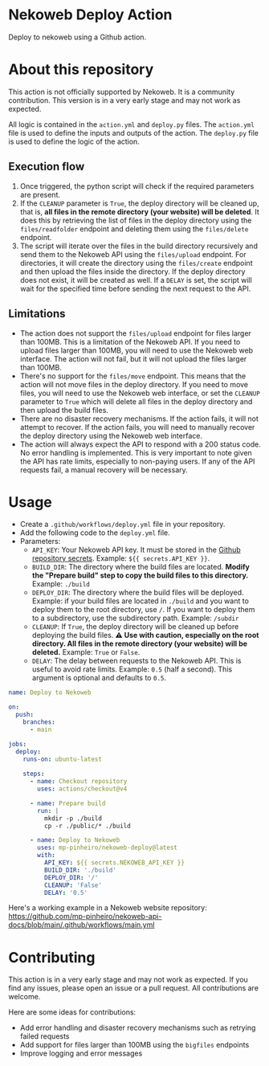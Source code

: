 # Nekoweb Deploy Action

Deploy to nekoweb using a Github action.

# About this repository

This action is not officially supported by Nekoweb. It is a community contribution. This version is in a very early stage and may not work as expected.

All logic is contained in the `action.yml` and `deploy.py` files. The `action.yml` file is used to define the inputs and outputs of the action. The `deploy.py` file is used to define the logic of the action.

## Execution flow

1. Once triggered, the python script will check if the required parameters are present.
2. If the `CLEANUP` parameter is `True`, the deploy directory will be cleaned up, that is, **all files in the remote directory (your website) will be deleted**. It does this by retrieving the list of files in the deploy directory using the `files/readfolder` endpoint and deleting them using the `files/delete` endpoint.
3. The script will iterate over the files in the build directory recursively and send them to the Nekoweb API using the `files/upload` endpoint. For directories, it will create the directory using the `files/create` endpoint and then upload the files inside the directory. If the deploy directory does not exist, it will be created as well. If a `DELAY` is set, the script will wait for the specified time before sending the next request to the API.

## Limitations

- The action does not support the `files/upload` endpoint for files larger than 100MB. This is a limitation of the Nekoweb API. If you need to upload files larger than 100MB, you will need to use the Nekoweb web interface. The action will not fail, but it will not upload the files larger than 100MB.
- There's no support for the `files/move` endpoint. This means that the action will not move files in the deploy directory. If you need to move files, you will need to use the Nekoweb web interface, or set the `CLEANUP` parameter to `True` which will delete all files in the deploy directory and then upload the build files.
- There are no disaster recovery mechanisms. If the action fails, it will not attempt to recover. If the action fails, you will need to manually recover the deploy directory using the Nekoweb web interface.
- The action will always expect the API to respond with a 200 status code. No error handling is implemented. This is very important to note given the API has rate limits, especially to non-paying users. If any of the API requests fail, a manual recovery will be necessary.

# Usage

- Create a `.github/workflows/deploy.yml` file in your repository.
- Add the following code to the `deploy.yml` file.
- Parameters:
  - `API_KEY`: Your Nekoweb API key. It must be stored in the [Github repository secrets](https://docs.github.com/en/actions/security-guides/using-secrets-in-github-actions). Example: `${{ secrets.API_KEY }}`.
  - `BUILD_DIR`: The directory where the build files are located. **Modify the "Prepare build" step to copy the build files to this directory.** Example: `./build`
  - `DEPLOY_DIR`: The directory where the build files will be deployed. Example: if your build files are located in `./build` and you want to deploy them to the root directory, use `/`. If you want to deploy them to a subdirectory, use the subdirectory path. Example: `/subdir`
  - `CLEANUP`: If `True`, the deploy directory will be cleaned up before deploying the build files. **⚠ Use with caution, especially on the root directory. All files in the remote directory (your website) will be deleted.** Example: `True` or `False`.
  - `DELAY`: The delay between requests to the Nekoweb API. This is useful to avoid rate limits. Example: `0.5` (half a second). This argument is optional and defaults to `0.5`.

```yaml
name: Deploy to Nekoweb

on:
  push:
    branches:
      - main

jobs:
  deploy:
    runs-on: ubuntu-latest
    
    steps:
      - name: Checkout repository
        uses: actions/checkout@v4

      - name: Prepare build
        run: |
          mkdir -p ./build
          cp -r ./public/* ./build

      - name: Deploy to Nekoweb
        uses: mp-pinheiro/nekoweb-deploy@latest
        with:
          API_KEY: ${{ secrets.NEKOWEB_API_KEY }}
          BUILD_DIR: './build'
          DEPLOY_DIR: '/'
          CLEANUP: 'False'
          DELAY: '0.5'
```

Here's a working example in a Nekoweb website repository: https://github.com/mp-pinheiro/nekoweb-api-docs/blob/main/.github/workflows/main.yml

# Contributing

This action is in a very early stage and may not work as expected. If you find any issues, please open an issue or a pull request. All contributions are welcome. 

Here are some ideas for contributions:

- Add error handling and disaster recovery mechanisms such as retrying failed requests
- Add support for files larger than 100MB using the `bigfiles` endpoints
- Improve logging and error messages
